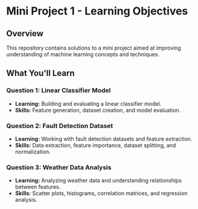 # Mini Project 1 - Learning Objectives

## Overview

This repository contains solutions to a mini project aimed at improving understanding of machine learning concepts and techniques.

## What You'll Learn

### Question 1: Linear Classifier Model
- **Learning:** Building and evaluating a linear classifier model.
- **Skills:** Feature generation, dataset creation, and model evaluation.

### Question 2: Fault Detection Dataset
- **Learning:** Working with fault detection datasets and feature extraction.
- **Skills:** Data extraction, feature importance, dataset splitting, and normalization.

### Question 3: Weather Data Analysis
- **Learning:** Analyzing weather data and understanding relationships between features.
- **Skills:** Scatter plots, histograms, correlation matrices, and regression analysis.
